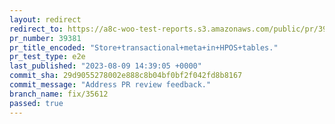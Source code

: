 ```yaml
---
layout: redirect
redirect_to: https://a8c-woo-test-reports.s3.amazonaws.com/public/pr/39381/e2e/index.html
pr_number: 39381
pr_title_encoded: "Store+transactional+meta+in+HPOS+tables."
pr_test_type: e2e
last_published: "2023-08-09 14:39:05 +0000"
commit_sha: 29d9055278002e888c8b04bf0bf2f042fd8b8167
commit_message: "Address PR review feedback."
branch_name: fix/35612
passed: true
---
```

